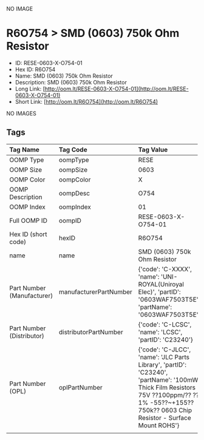 


  
NO IMAGE  
# R6O754 > SMD (0603) 750k Ohm Resistor

- ID: RESE-0603-X-O754-01
- Hex ID: R6O754
- Name: SMD (0603) 750k Ohm Resistor
- Description: SMD (0603) 750k Ohm Resistor
- Long Link: [http://oom.lt/RESE-0603-X-O754-01](http://oom.lt/RESE-0603-X-O754-01)
- Short Link: [http://oom.lt/R6O754](http://oom.lt/R6O754)
  
NO IMAGES  
## Tags
  

|Tag Name|Tag Code|Tag Value|
| :--- | :--- | :--- |
|OOMP Type|oompType|RESE|
|OOMP Size|oompSize|0603|
|OOMP Color|oompColor|X|
|OOMP Description|oompDesc|O754|
|OOMP Index|oompIndex|01|
|Full OOMP ID|oompID|RESE-0603-X-O754-01|
|Hex ID (short code)|hexID|R6O754|
|name|name|SMD (0603) 750k Ohm Resistor|
|Part Number (Manufacturer)|manufacturerPartNumber|{'code': 'C-XXXX', 'name': 'UNI-ROYAL(Uniroyal Elec)', 'partID': '0603WAF7503T5E', 'partName': '0603WAF7503T5E'}|
|Part Number (Distributor)|distributorPartNumber|{'code': 'C-LCSC', 'name': 'LCSC', 'partID': 'C23240'}|
|Part Number (OPL)|oplPartNumber|{'code': 'C-JLCC', 'name': 'JLC Parts Library', 'partID': 'C23240', 'partName': '100mW Thick Film Resistors 75V ??100ppm/?? ??1% -55??~+155?? 750k?? 0603  Chip Resistor - Surface Mount ROHS'}|
||||
